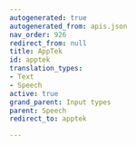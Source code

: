 ```yaml
---
autogenerated: true
autogenerated_from: apis.json
nav_order: 926
redirect_from: null
title: AppTek
id: apptek
translation_types:
- Text
- Speech
active: true
grand_parent: Input types
parent: Speech
redirect_to: apptek

---
```


